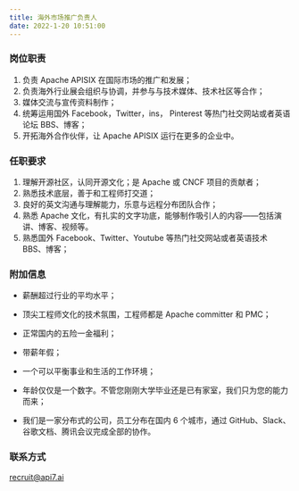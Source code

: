 ```yaml
---
title: 海外市场推广负责人
date: 2022-1-20 10:51:00
---
```


### 岗位职责

1. 负责 Apache APISIX 在国际市场的推广和发展；
2. 负责海外行业展会组织与协调，并参与与技术媒体、技术社区等合作；
3. 媒体交流与宣传资料制作；
4. 统筹运用国外 Facebook，Twitter，ins， Pinterest 等热门社交网站或者英语论坛 BBS、博客；
5. 开拓海外合作伙伴，让 Apache APISIX 运行在更多的企业中。

### 任职要求

1. 理解开源社区，认同开源文化；是 Apache 或 CNCF 项目的贡献者；
2. 熟悉技术底层，善于和工程师打交道；
3. 良好的英文沟通与理解能力，乐意与远程分布团队合作；
4. 熟悉 Apache 文化，有扎实的文字功底，能够制作吸引人的内容——包括演讲、博客、视频等。
5. 熟悉国外 Facebook、Twitter、Youtube 等热门社交网站或者英语技术 BBS、博客；

### 附加信息

- 薪酬超过行业的平均水平；

- 顶尖工程师文化的技术氛围，工程师都是 Apache committer 和 PMC；

- 正常国内的五险一金福利；

- 带薪年假；

- 一个可以平衡事业和生活的工作环境；

- 年龄仅仅是一个数字。不管您刚刚大学毕业还是已有家室，我们只为您的能力而来；

- 我们是一家分布式的公司，员工分布在国内 6 个城市，通过 GitHub、Slack、谷歌文档、腾讯会议完成全部的协作。

### 联系方式

[recruit@api7.ai](mailto:recruit@api7.ai)
